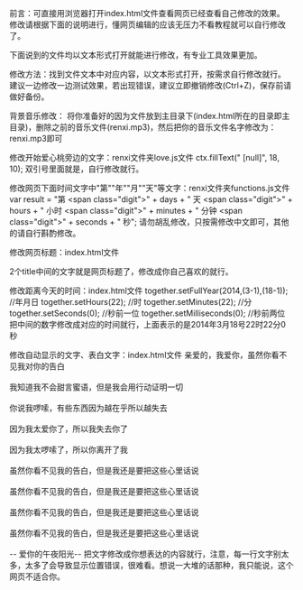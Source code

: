 前言：可直接用浏览器打开index.html文件查看网页已经查看自己修改的效果。
修改请根据下面的说明进行，懂网页编辑的应该无压力不看教程就可以自行修改了。

下面说到的文件均以文本形式打开就能进行修改，有专业工具效果更加。

修改方法：找到文件文本中对应内容，以文本形式打开，按需求自行修改就行。
建议一边修改一边测试效果，若出现错误，建议立即撤销修改(Ctrl+Z)，保存前请做好备份。

背景音乐修改：
将你准备好的因为文件放到主目录下(index.html所在的目录即主目录)，删除之前的音乐文件(renxi.mp3)，然后把你的音乐文件名字修改为：renxi.mp3即可

修改开始爱心桃旁边的文字：renxi文件夹love.js文件
ctx.fillText(" [null]", 18, 10);
双引号里面就是，自行修改就行。

修改网页下面时间文字中"第""年""月""天"等文字：renxi文件夹functions.js文件
var result = "第 <span class=\"digit\">" + days + "</span> 天 <span class=\"digit\">" + hours + "</span> 小时 <span class=\"digit\">" + minutes + "</span> 分钟 <span class=\"digit\">" + seconds + "</span> 秒";
请勿胡乱修改，只按需修改中文即可，其他的请自行斟酌修改。

修改网页标题：index.html文件
<title>相识若相思?相恋似相依</title>
2个title中间的文字就是网页标题了，修改成你自己喜欢的就行。

修改距离今天的时间：index.html文件
together.setFullYear(2014,(3-1),(18-1)); //年月日
together.setHours(22);  //时
together.setMinutes(22);  //分
together.setSeconds(0);  //秒前一位
together.setMilliseconds(0);  //秒前两位
把中间的数字修改成对应的时间就行，上面表示的是2014年3月18号22时22分0秒

修改自动显示的文字、表白文字：index.html文件
<span class="say">亲爱的，我爱你，虽然你看不见我对你的告白</span><br>
<span class="say"> </span><br>
<span class="say"> 我知道我不会甜言蜜语，但是我会用行动证明一切</span><br>
<span class="say"> </span><br>
<span class="say">你说我啰嗦，有些东西因为越在乎所以越失去</span><br>
<span class="say"> </span><br>
<span class="say">因为我太爱你了，所以我失去你了</span><br>
<span class="say"> </span><br>
<span class="say">因为我太啰嗦了，所以你离开了我</span><br>
<span class="say"> </span><br>
<span class="say">虽然你看不见我的告白，但是我还是要把这些心里话说</span><br>
<span class="say"> </span><br>
<span class="say">虽然你看不见我的告白，但是我还是要把这些心里话说</span><br>
<span class="say"> </span><br>
<span class="say">虽然你看不见我的告白，但是我还是要把这些心里话说</span><br>
<span class="say"> </span><br>
<span class="say">虽然你看不见我的告白，但是我还是要把这些心里话说</span><br>
<span class="say"> </span><br>
<span class="say"> -- 爱你的午夜阳光--</span>
把文字修改成你想表达的内容就行，注意，每一行文字别太多，太多了会导致显示位置错误，很难看。想说一大堆的话那种，我只能说，这个网页不适合你。
